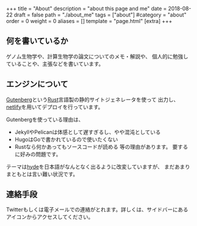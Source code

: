 +++
title = "About"
description = "about this page and me"
date = 2018-08-22
draft = false
path = "./about_me"
tags = ["about"]
#category = "about"
order = 0
weight = 0
aliases = []
template = "page.html"
[extra]
+++

## 何を書いているか

ゲノム生物学や、計算生物学の論文についてのメモ・解説や、
個人的に勉強していることや、主張などを書いています。

## エンジンについて

[Gutenberg](https://www.getgutenberg.io/)という[Rust](https://www.rust-lang.org)言語製の静的サイトジェネレータを使って
出力し、[netlify](https://www.netlify.com/)を用いてデプロイを行っています。

Gutenbergを使っている理由は、
- JekyllやPelicanは体感として遅すぎるし、やや混沌としている
- HugoはGoで書かれているので使いたくない
- Rustなら何かあってもソースコードが読める
等の理由があります。
要するに好みの問題です。

テーマは[hyde](https://github.com/Keats/hyde)を日本語がなんとなく出るように改変していますが、
まだあまりまともとは言い難い状況です。


## 連絡手段

Twitterもしくは電子メールでの連絡がとれます。詳しくは、サイドバーにあるアイコンからアクセスしてください。